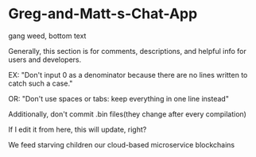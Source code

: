 # Greg-and-Matt-s-Chat-App
gang weed, bottom text


Generally, this section is for comments, descriptions, and helpful info for users and developers.

EX: "Don't input 0 as a denominator because there are no lines written to catch such a case."

OR: "Don't use spaces or tabs: keep everything in one line instead"

Additionally, don't commit .bin files(they change after every compilation)

If I edit it from here, this will update, right?

We feed starving children our cloud-based microservice blockchains
